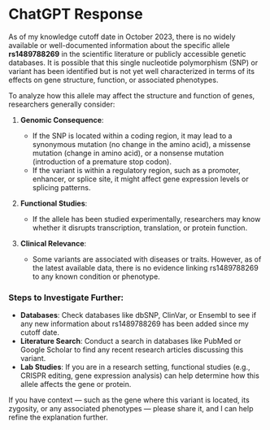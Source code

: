 # ChatGPT Response

As of my knowledge cutoff date in October 2023, there is no widely available or well-documented information about the specific allele **rs1489788269** in the scientific literature or publicly accessible genetic databases. It is possible that this single nucleotide polymorphism (SNP) or variant has been identified but is not yet well characterized in terms of its effects on gene structure, function, or associated phenotypes.

To analyze how this allele may affect the structure and function of genes, researchers generally consider:

1. **Genomic Consequence**:
   - If the SNP is located within a coding region, it may lead to a synonymous mutation (no change in the amino acid), a missense mutation (change in amino acid), or a nonsense mutation (introduction of a premature stop codon).
   - If the variant is within a regulatory region, such as a promoter, enhancer, or splice site, it might affect gene expression levels or splicing patterns.

2. **Functional Studies**:
   - If the allele has been studied experimentally, researchers may know whether it disrupts transcription, translation, or protein function.

3. **Clinical Relevance**:
   - Some variants are associated with diseases or traits. However, as of the latest available data, there is no evidence linking rs1489788269 to any known condition or phenotype.

### Steps to Investigate Further:
- **Databases**: Check databases like dbSNP, ClinVar, or Ensembl to see if any new information about rs1489788269 has been added since my cutoff date.
- **Literature Search**: Conduct a search in databases like PubMed or Google Scholar to find any recent research articles discussing this variant.
- **Lab Studies**: If you are in a research setting, functional studies (e.g., CRISPR editing, gene expression analysis) can help determine how this allele affects the gene or protein.

If you have context — such as the gene where this variant is located, its zygosity, or any associated phenotypes — please share it, and I can help refine the explanation further.